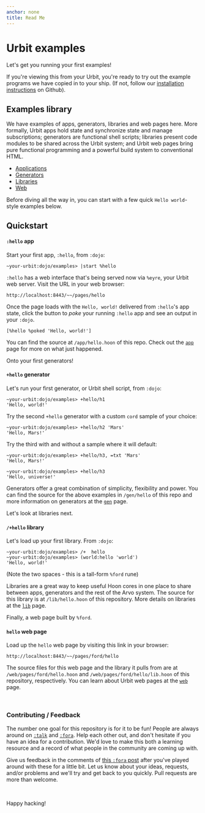 ```yaml
---
anchor: none
title: Read Me
---
```


# Urbit examples

Let's get you running your first examples!

If you're viewing this from your Urbit, you're ready to try out the example
programs we have copied in to your ship. (If not, follow our [installation
instructions](https://github.com/urbit/examples) on Github).

## Examples library

We have examples of apps, generators, libraries and web pages here. More
formally, Urbit apps hold state and synchronize state and manage subscriptions;
generators are functional shell scripts; libraries present code modules to be
shared across the Urbit system; and Urbit web pages bring pure functional
programming and a powerful build system to conventional HTML.

-   [Applications](/~~/examples/app)
-   [Generators](/~~/examples/gen)
-   [Libraries](/~~/examples/lib)
-   [Web](/~~/examples/web)

Before diving all the way in, you can start with a few quick `Hello world`-style
examples below.

## Quickstart

#### `:hello` app

Start your first app, `:hello`, from `:dojo`:

    ~your-urbit:dojo/examples> |start %hello

`:hello` has a web interface that's being served now via `%eyre`, your Urbit web
server. Visit the URL in your web browser:

    http://localhost:8443/~~/pages/hello

Once the page loads with the `Hello, world!` delivered from `:hello`'s app
state, click the button to *poke* your running `:hello` app and see an output in
your `:dojo`.

    [%hello %poked 'Hello, world!']

You can find the source at `/app/hello.hoon` of this repo. Check out the
[`app`](/~~/examples/app) page for more on what just happened.

Onto your first generators!

#### `+hello` generator

Let's run your first generator, or Urbit shell script, from `:dojo`:

    ~your-urbit:dojo/examples> +hello/h1
    'Hello, world!'

Try the second `+hello` generator with a custom `cord` sample of your choice:

    ~your-urbit:dojo/examples> +hello/h2 'Mars'
    'Hello, Mars!'

Try the third with and without a sample where it will default:

    ~your-urbit:dojo/examples> +hello/h3, =txt 'Mars'
    'Hello, Mars!'

    ~your-urbit:dojo/examples> +hello/h3
    'Hello, universe!'

Generators offer a great combination of simplicity, flexibility and power. You
can find the source for the above examples in `/gen/hello` of this repo and more
information on generators at the [`gen`](/~~/examples/gen) page.

Let's look at libraries next.

#### `/+hello` library

Let's load up your first library. From `:dojo`:

    ~your-urbit:dojo/examples> /+  hello
    ~your-urbit:dojo/examples> (world:hello 'world')
    'Hello, world!'

(Note the two spaces - this is a tall-form `%ford` rune)

Libraries are a great way to keep useful Hoon cores in one place to share
between apps, generators and the rest of the Arvo system. The source for this
library is at `/lib/hello.hoon` of this repository. More details on libraries at
the [`lib`](/~~/examples/lib) page.

Finally, a web page built by `%ford`.

#### `hello` web page

Load up the `hello` web page by visiting this link in your browser:

    http://localhost:8443/~~/pages/ford/hello

The source files for this web page and the library it pulls from are at
`/web/pages/ford/hello.hoon` and `/web/pages/ford/hello/lib.hoon` of this
repository, respectively. You can learn about Urbit web pages at the
[`web`](/~~/examples/web) page.

<br />

### Contributing / Feedback

The number one goal for this repository is for it to be fun! People are always
around on [`:talk`](https://urbit.org/docs/using/setup#-messaging-talk) and
[`:fora`](https://urbit.org/~~/fora). Help each other out, and don't hesitate if
you have an idea for a contribution. We'd love to make this both a learning
resource and a record of what people in the community are coming up with.

Give us feedback in the comments of [this `:fora`
post](https://urbit.org/~~/fora/posts/~2017.8.3..20.53.26..c361~/) after you've
played around with these for a little bit. Let us know about your ideas,
requests, and/or problems and we'll try and get back to you quickly. Pull
requests are more than welcome.

<br />

Happy hacking!
